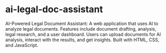# ai-legal-doc-assistant
AI-Powered Legal Document Assistant: A web application that uses AI to analyze legal documents. Features include document drafting, analysis, legal research, and a user dashboard. Users can upload documents for AI analysis, interact with the results, and get insights. Built with HTML, CSS, and JavaScript.
